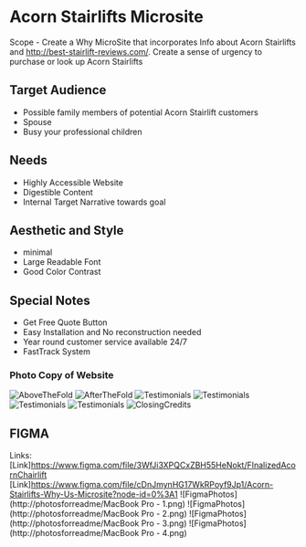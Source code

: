 # Acorn Stairlifts Microsite

Scope - Create a Why MicroSite that incorporates Info about Acorn Stairlifts and http://best-stairlift-reviews.com/. Create a sense of urgency to purchase or look up Acorn Stairlifts

## Target Audience

- Possible family members of potential Acorn Stairlift customers
- Spouse
- Busy your professional children

## Needs

- Highly Accessible Website
- Digestible Content
- Internal Target Narrative towards goal

## Aesthetic and Style

- minimal
- Large Readable Font
- Good Color Contrast

## Special Notes

- Get Free Quote Button
- Easy Installation and No reconstruction needed
- Year round customer service available 24/7
- FastTrack System

### Photo Copy of Website
![AboveTheFold](http://photosforreadme/Section1(Abovethefold).png)
![AfterTheFold](http://photosforreadme/Section2(Afterthefold).png)
![Testimonials](http://photosforreadme/Section3(Testimonials).png)
![Testimonials](http://photosforreadme/Section4(Testimonials).png)
![Testimonials](http://photosforreadme/Section5(Testimonials).png)
![Testimonials](http://photosforreadme/Section6(WhyAcornStairlifts).png)
![ClosingCredits](http://photosforreadme/Section7(ClosingCredits).png)

## FIGMA
Links: 
[Link]https://www.figma.com/file/3WfJi3XPQCxZBH55HeNokt/FInalizedAcornChairlift
[Link]https://www.figma.com/file/cDnJmynHG17WkRPoyf9Jp1/Acorn-Stairlifts-Why-Us-Microsite?node-id=0%3A1
![FigmaPhotos](http://photosforreadme/MacBook Pro - 1.png)
![FigmaPhotos](http://photosforreadme/MacBook Pro - 2.png)
![FigmaPhotos](http://photosforreadme/MacBook Pro - 3.png)
![FigmaPhotos](http://photosforreadme/MacBook Pro - 4.png)
